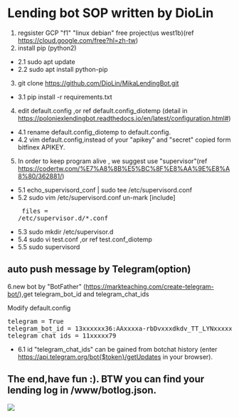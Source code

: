 # Lending bot SOP written by DioLin

1. regsister GCP "f1" "linux debian" free project(us west1b)(ref https://cloud.google.com/free?hl=zh-tw)
2. install pip (python2)
 - 2.1 sudo apt update
 - 2.2 sudo apt install python-pip
3. git clone https://github.com/DioLin/MikaLendingBot.git
 - 3.1 pip install -r requirements.txt
4. edit default.config ,or ref default.config_diotemp (detail in https://poloniexlendingbot.readthedocs.io/en/latest/configuration.html#)
 - 4.1 rename default.config_diotemp to default.config.
 - 4.2 vim default.config,instead of your "apikey" and "secret" copied form bitfinex APIKEY.
5. In order to keep program alive , we suggest use "supervisor"(ref https://codertw.com/%E7%A8%8B%E5%BC%8F%E8%AA%9E%E8%A8%80/362881/)
 - 5.1 echo_supervisord_conf | sudo tee /etc/supervisord.conf
 - 5.2 sudo vim /etc/supervisord.conf 
              un-mark [include]
              <pre>
              files = /etc/supervisor.d/*.conf</pre>
 - 5.3 sudo mkdir /etc/supervisor.d
 - 5.4 sudo vi test.conf ,or ref test.conf_diotemp
 - 5.5 sudo supervisord

## auto push message by Telegram(option)

6.new bot by "BotFather" (https://markteaching.com/create-telegram-bot/),get telegram_bot_id and telegram_chat_ids

Modify default.config
<pre>
telegram = True
telegram_bot_id = 13xxxxxx36:AAxxxxa-rbDvxxxdkdv_TT_LYNxxxxxxfE
telegram_chat_ids = 11xxxxx79
</pre>
 - 6.1 id "telegram_chat_ids" can be gained from botchat history (enter https://api.telegram.org/bot{$token}/getUpdates in your browser).



## The end,have fun :). BTW you can find your lending log in /www/botlog.json.
<img src="https://sls.weco.net/files/u2045/999.jpg">

